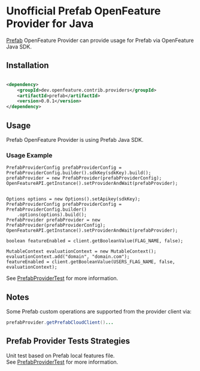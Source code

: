 # Unofficial Prefab OpenFeature Provider for Java

[Prefab](https://www.prefab.cloud/) OpenFeature Provider can provide usage for Prefab via OpenFeature Java SDK.

## Installation

<!-- x-release-please-start-version -->

```xml

<dependency>
    <groupId>dev.openfeature.contrib.providers</groupId>
    <artifactId>prefab</artifactId>
    <version>0.0.1</version>
</dependency>
```

<!-- x-release-please-end-version -->

## Usage
Prefab OpenFeature Provider is using Prefab Java SDK.

### Usage Example

```
PrefabProviderConfig prefabProviderConfig = PrefabProviderConfig.builder().sdkKey(sdkKey).build();
prefabProvider = new PrefabProvider(prefabProviderConfig);
OpenFeatureAPI.getInstance().setProviderAndWait(prefabProvider);


Options options = new Options().setApikey(sdkKey);
PrefabProviderConfig prefabProviderConfig = PrefabProviderConfig.builder()
    .options(options).build();
PrefabProvider prefabProvider = new PrefabProvider(prefabProviderConfig);
OpenFeatureAPI.getInstance().setProviderAndWait(prefabProvider);

boolean featureEnabled = client.getBooleanValue(FLAG_NAME, false);

MutableContext evaluationContext = new MutableContext();
evaluationContext.add("domain", "domain.com");
featureEnabled = client.getBooleanValue(USERS_FLAG_NAME, false, evaluationContext);
```

See [PrefabProviderTest](./src/test/java/dev/openfeature/contrib/providers/prefab/PrefabProviderTest.java)
for more information.

## Notes
Some Prefab custom operations are supported from the provider client via:

```java
prefabProvider.getPrefabCloudClient()...
```

## Prefab Provider Tests Strategies

Unit test based on Prefab local features file.  
See [PrefabProviderTest](./src/test/java/dev/openfeature/contrib/providers/prefab/PrefabProviderTest.java)
for more information.
